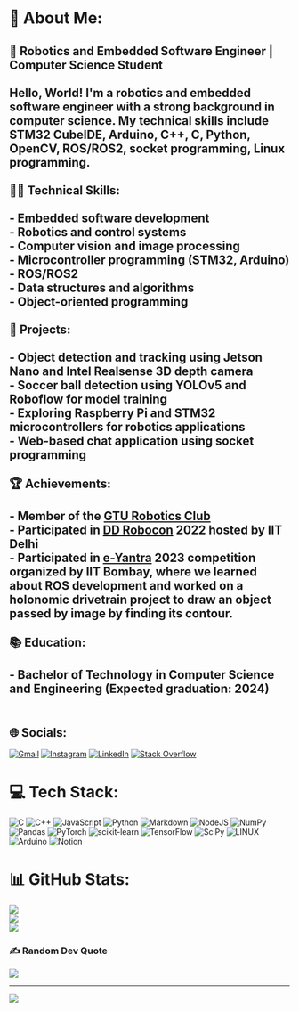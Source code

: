 # 💫 About Me:
## 🤖 Robotics and Embedded Software Engineer | Computer Science Student <br><br>Hello, World! I'm a robotics and embedded software engineer with a strong background in computer science. My technical skills include STM32 CubeIDE, Arduino, C++, C, Python, OpenCV, ROS/ROS2, socket programming, Linux programming.<br><br> 👨‍💻 Technical Skills:<br><br>- Embedded software development<br>- Robotics and control systems<br>- Computer vision and image processing<br>- Microcontroller programming (STM32, Arduino)<br>- ROS/ROS2<br>- Data structures and algorithms<br>- Object-oriented programming<br><br> 🔭 Projects:<br><br>- Object detection and tracking using Jetson Nano and Intel Realsense 3D depth camera<br>- Soccer ball detection using YOLOv5 and Roboflow for model training<br>- Exploring Raspberry Pi and STM32 microcontrollers for robotics applications<br>- Web-based chat application using socket programming<br><br> 🏆 Achievements:<br><br>- Member of the [GTU Robotics Club](https://www.gturoboticsclub.in/)<br>- Participated in [DD Robocon](http://www.ddrobocon.in/) 2022 hosted by IIT Delhi<br>- Participated in [e-Yantra](https://eyic.e-yantra.org/) 2023 competition organized by IIT Bombay, where we learned about ROS development and worked on a holonomic drivetrain project to draw an object passed by image by finding its contour.<br><br> 📚 Education:<br><br>- Bachelor of Technology in Computer Science and Engineering (Expected graduation: 2024)<br><br>

## 🌐 Socials:
[![Gmail](https://img.shields.io/badge/Gmail-D14836?style=for-the-badge&logo=gmail&logoColor=white)](shubhamjolapara256@gmail.com) [![Instagram](https://img.shields.io/badge/Instagram-%23E4405F.svg?logo=Instagram&logoColor=white)](https://instagram.com/shubh_gajjar07) [![LinkedIn](https://img.shields.io/badge/LinkedIn-%230077B5.svg?logo=linkedin&logoColor=white)](/https://www.linkedin.com/in/shubham-jolapara-275427192/) [![Stack Overflow](https://img.shields.io/badge/-Stackoverflow-FE7A16?logo=stack-overflow&logoColor=white)](/https://stackoverflow.com/users/21864271/shubham-gajjar) 

# 💻 Tech Stack:
![C](https://img.shields.io/badge/c-%2300599C.svg?style=for-the-badge&logo=c&logoColor=white) ![C++](https://img.shields.io/badge/c++-%2300599C.svg?style=for-the-badge&logo=c%2B%2B&logoColor=white) ![JavaScript](https://img.shields.io/badge/javascript-%23323330.svg?style=for-the-badge&logo=javascript&logoColor=%23F7DF1E) ![Python](https://img.shields.io/badge/python-3670A0?style=for-the-badge&logo=python&logoColor=ffdd54) ![Markdown](https://img.shields.io/badge/markdown-%23000000.svg?style=for-the-badge&logo=markdown&logoColor=white) ![NodeJS](https://img.shields.io/badge/node.js-6DA55F?style=for-the-badge&logo=node.js&logoColor=white) ![NumPy](https://img.shields.io/badge/numpy-%23013243.svg?style=for-the-badge&logo=numpy&logoColor=white) ![Pandas](https://img.shields.io/badge/pandas-%23150458.svg?style=for-the-badge&logo=pandas&logoColor=white) ![PyTorch](https://img.shields.io/badge/PyTorch-%23EE4C2C.svg?style=for-the-badge&logo=PyTorch&logoColor=white) ![scikit-learn](https://img.shields.io/badge/scikit--learn-%23F7931E.svg?style=for-the-badge&logo=scikit-learn&logoColor=white) ![TensorFlow](https://img.shields.io/badge/TensorFlow-%23FF6F00.svg?style=for-the-badge&logo=TensorFlow&logoColor=white) ![SciPy](https://img.shields.io/badge/SciPy-%230C55A5.svg?style=for-the-badge&logo=scipy&logoColor=%white) ![LINUX](https://img.shields.io/badge/Linux-FCC624?style=for-the-badge&logo=linux&logoColor=black) ![Arduino](https://img.shields.io/badge/-Arduino-00979D?style=for-the-badge&logo=Arduino&logoColor=white) ![Notion](https://img.shields.io/badge/Notion-%23000000.svg?style=for-the-badge&logo=notion&logoColor=white)
# 📊 GitHub Stats:
![](https://github-readme-stats.vercel.app/api?username=Shubham07-bit&theme=algolia&hide_border=true&include_all_commits=false&count_private=false)<br/>
![](https://github-readme-streak-stats.herokuapp.com/?user=Shubham07-bit&theme=algolia&hide_border=true)<br/>
![](https://github-readme-stats.vercel.app/api/top-langs/?username=Shubham07-bit&theme=algolia&hide_border=true&include_all_commits=false&count_private=false&layout=compact)

### ✍️ Random Dev Quote
![](https://quotes-github-readme.vercel.app/api?type=horizontal&theme=radical)

---
[![](https://visitcount.itsvg.in/api?id=Shubham07-bit&icon=0&color=0)](https://visitcount.itsvg.in)
